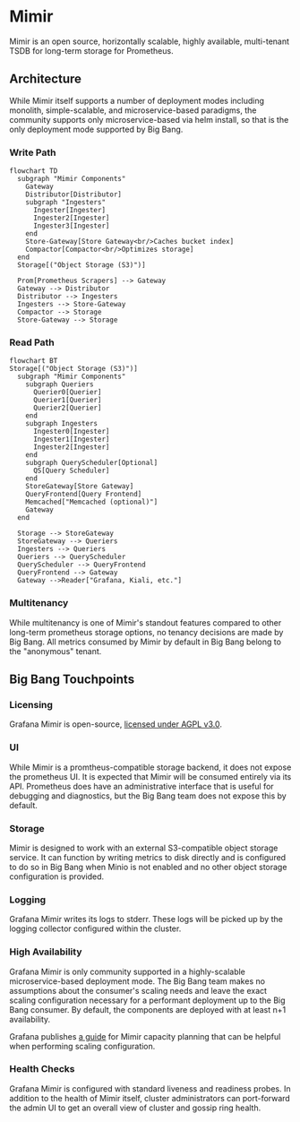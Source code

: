 # Mimir

Mimir is an open source, horizontally scalable, highly available, multi-tenant
TSDB for long-term storage for Prometheus.

## Architecture

While Mimir itself supports a number of deployment modes including monolith,
simple-scalable, and microservice-based paradigms, the community supports only
microservice-based via helm install, so that is the only deployment mode
supported by Big Bang.

### Write Path

```mermaid
flowchart TD
  subgraph "Mimir Components"
    Gateway
    Distributor[Distributor]
    subgraph "Ingesters"
      Ingester[Ingester]
      Ingester2[Ingester]
      Ingester3[Ingester]
    end
    Store-Gateway[Store Gateway<br/>Caches bucket index]
    Compactor[Compactor<br/>Optimizes storage]
  end
  Storage[("Object Storage (S3)")]

  Prom[Prometheus Scrapers] --> Gateway
  Gateway --> Distributor
  Distributor --> Ingesters
  Ingesters --> Store-Gateway
  Compactor --> Storage
  Store-Gateway --> Storage
```

### Read Path

```mermaid
flowchart BT
Storage[("Object Storage (S3)")]
  subgraph "Mimir Components"
    subgraph Queriers
      Querier0[Querier]
      Querier1[Querier]
      Querier2[Querier]
    end
    subgraph Ingesters
      Ingester0[Ingester]
      Ingester1[Ingester]
      Ingester2[Ingester]
    end
    subgraph QueryScheduler[Optional]
      QS[Query Scheduler]
    end
    StoreGateway[Store Gateway]
    QueryFrontend[Query Frontend]
    Memcached["Memcached (optional)"]
    Gateway
  end

  Storage --> StoreGateway
  StoreGateway --> Queriers
  Ingesters --> Queriers
  Queriers --> QueryScheduler
  QueryScheduler --> QueryFrontend
  QueryFrontend --> Gateway
  Gateway -->Reader["Grafana, Kiali, etc."]
```

### Multitenancy

While multitenancy is one of Mimir's standout features compared to other long-term
prometheus storage options, no tenancy decisions are made by Big Bang. All metrics
consumed by Mimir by default in Big Bang belong to the "anonymous" tenant.

## Big Bang Touchpoints

### Licensing

Grafana Mimir is open-source,
[licensed under AGPL v3.0](https://github.com/grafana/mimir/blob/main/LICENSE).

### UI

While Mimir is a promtheus-compatible storage backend, it does not expose the prometheus
UI. It is expected that Mimir will be consumed entirely via its API. Prometheus does
have an administrative interface that is useful for debugging and diagnostics, but
the Big Bang team does not expose this by default.

### Storage

Mimir is designed to work with an external S3-compatible object storage service. It
can function by writing metrics to disk directly and is configured to do so in Big
Bang when Minio is not enabled and no other object storage configuration is provided.

### Logging

Grafana Mimir writes its logs to stderr. These logs will be picked up by the
logging collector configured within the cluster.

### High Availability

Grafana Mimir is only community supported in a highly-scalable microservice-based
deployment mode. The Big Bang team makes no assumptions about the consumer's scaling
needs and leave the exact scaling configuration necessary for a performant deployment
up to the Big Bang consumer. By default, the components are deployed with at least n+1
availability.

Grafana publishes [a guide](https://grafana.com/docs/mimir/latest/manage/run-production-environment/planning-capacity/)
for Mimir capacity planning that can be helpful when performing scaling configuration.

### Health Checks

Grafana Mimir is configured with standard liveness and readiness probes. In
addition to the health of Mimir itself, cluster administrators can port-forward the
admin UI to get an overall view of cluster and gossip ring health.
